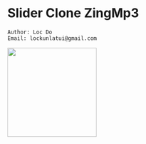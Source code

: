 # Slider Clone ZingMp3

``` 
Author: Loc Do
Email: lockunlatui@gmail.com
```

<img src="https://s3.gifyu.com/images/Screen-Recording-2021-04-24-at-18.36.32.gif?raw=true" width="200px">
